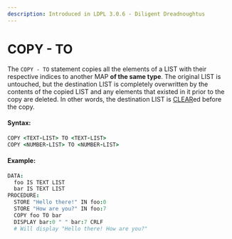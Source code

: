 ```yaml
---
description: Introduced in LDPL 3.0.6 - Diligent Dreadnoughtus
---
```


# COPY - TO

The `COPY - TO` statement copies all the elements of a LIST with their respective indices to another MAP **of the same type**. The original LIST is untouched, but the destination LIST is completely overwritten by the contents of the copied LIST and any elements that existed in it prior to the copy are deleted. In other words, the destination LIST is [CLEAR](../vector-statements/clear.md)ed before the copy.

#### Syntax:

```coffeescript
COPY <TEXT-LIST> TO <TEXT-LIST>
COPY <NUMBER-LIST> TO <NUMBER-LIST>
```

#### Example:

```coffeescript
DATA:
  foo IS TEXT LIST
  bar IS TEXT LIST
PROCEDURE:
  STORE "Hello there!" IN foo:0
  STORE "How are you?" IN foo:7
  COPY foo TO bar
  DISPLAY bar:0 " " bar:7 CRLF
  # Will display "Hello there! How are you?"
```

